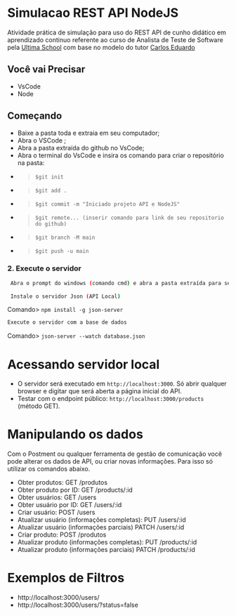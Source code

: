 
# Simulacao REST API NodeJS  

Atividade prática de simulação para uso do REST API de cunho didático em aprendizado continuo referente ao curso de Analista de Teste de Software pela [Ultima School](https://ultima.school/courses/) com base no modelo do tutor [Carlos Eduardo](https://github.com/carloseduardo1984/)

## Você vai Precisar

- VsCode 
- Node

## Começando

- Baixe a pasta toda e extraia em seu computador;
- Abra o VSCode ;
- Abra a pasta extraída do github no VsCode;
- Abra o terminal do VsCode e insira os comando para criar o repositório na pasta:

* > `$git init`
* > `$git add .`
* > `$git commit -m "Iniciado projeto API e NodeJS"`
* > `$git remote... (inserir comando para link de seu repositorio do github)`
* > `$git branch -M main`
* > `$git push -u main`


### 2. Execute o servidor

```bash
 Abra o prompt do windows (comando cmd) e abra a pasta extraída para seu computador (utilize o comando cd)
 
 Instale o servidor Json (API Local)
 ```
  Comando> `npm install -g json-server`

  ```bash
  Execute o servidor com a base de dados
  ```

  Comando> `json-server --watch database.json`

# Acessando servidor local

- O servidor será executado em `http://localhost:3000`. Só abrir qualquer browser e digitar que será aberta a página inicial do API.
- Testar com o endpoint público: `http://localhost:3000/products` (método GET).

# Manipulando os dados

Com o Postment ou qualquer ferramenta de gestão de comunicação você pode alterar os dados de API, ou criar novas informações. Para isso só utilizar os comandos abaixo.

- Obter produtos: GET /produtos
- Obter produto por ID: GET /products/:id
- Obter usuários: GET /users
- Obter usuário por ID: GET /users/:id
- Criar usuário: POST /users
- Atualizar usuário (informações completas): PUT /users/:id
- Atualizar usuário (informações parciais) PATCH /users/:id
- Criar produto: POST /produtos
- Atualizar produto (informações completas): PUT /products/:id
- Atualizar produto (informações parciais) PATCH /products/:id


# Exemplos de Filtros

- http://localhost:3000/users/
- http://localhost:3000/users/?status=false 

